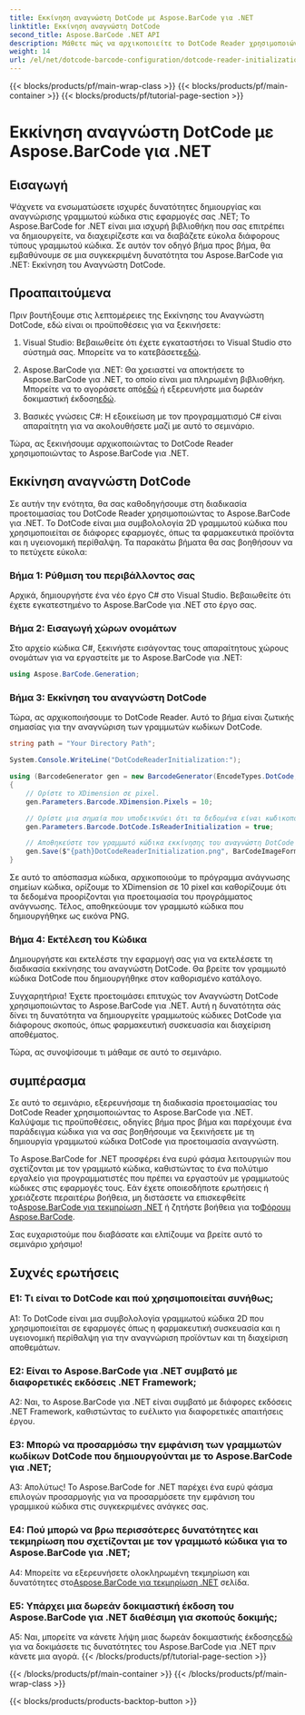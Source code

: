 ```yaml
---
title: Εκκίνηση αναγνώστη DotCode με Aspose.BarCode για .NET
linktitle: Εκκίνηση αναγνώστη DotCode
second_title: Aspose.BarCode .NET API
description: Μάθετε πώς να αρχικοποιείτε το DotCode Reader χρησιμοποιώντας το Aspose.BarCode για .NET. Δημιουργήστε γραμμωτούς κώδικες DotCode με ευκολία για διάφορες εφαρμογές.
weight: 14
url: /el/net/dotcode-barcode-configuration/dotcode-reader-initialization/
---
```


{{< blocks/products/pf/main-wrap-class >}}
{{< blocks/products/pf/main-container >}}
{{< blocks/products/pf/tutorial-page-section >}}

# Εκκίνηση αναγνώστη DotCode με Aspose.BarCode για .NET

## Εισαγωγή

Ψάχνετε να ενσωματώσετε ισχυρές δυνατότητες δημιουργίας και αναγνώρισης γραμμωτού κώδικα στις εφαρμογές σας .NET; Το Aspose.BarCode for .NET είναι μια ισχυρή βιβλιοθήκη που σας επιτρέπει να δημιουργείτε, να διαχειρίζεστε και να διαβάζετε εύκολα διάφορους τύπους γραμμωτού κώδικα. Σε αυτόν τον οδηγό βήμα προς βήμα, θα εμβαθύνουμε σε μια συγκεκριμένη δυνατότητα του Aspose.BarCode για .NET: Εκκίνηση του Αναγνώστη DotCode.

## Προαπαιτούμενα

Πριν βουτήξουμε στις λεπτομέρειες της Εκκίνησης του Αναγνώστη DotCode, εδώ είναι οι προϋποθέσεις για να ξεκινήσετε:

1.  Visual Studio: Βεβαιωθείτε ότι έχετε εγκαταστήσει το Visual Studio στο σύστημά σας. Μπορείτε να το κατεβάσετε[εδώ](https://visualstudio.microsoft.com/).

2.  Aspose.BarCode για .NET: Θα χρειαστεί να αποκτήσετε το Aspose.BarCode για .NET, το οποίο είναι μια πληρωμένη βιβλιοθήκη. Μπορείτε να το αγοράσετε από[εδώ](https://purchase.aspose.com/buy) ή εξερευνήστε μια δωρεάν δοκιμαστική έκδοση[εδώ](https://releases.aspose.com/).

3. Βασικές γνώσεις C#: Η εξοικείωση με τον προγραμματισμό C# είναι απαραίτητη για να ακολουθήσετε μαζί με αυτό το σεμινάριο.

Τώρα, ας ξεκινήσουμε αρχικοποιώντας το DotCode Reader χρησιμοποιώντας το Aspose.BarCode για .NET.

## Εκκίνηση αναγνώστη DotCode

Σε αυτήν την ενότητα, θα σας καθοδηγήσουμε στη διαδικασία προετοιμασίας του DotCode Reader χρησιμοποιώντας το Aspose.BarCode για .NET. Το DotCode είναι μια συμβολολογία 2D γραμμωτού κώδικα που χρησιμοποιείται σε διάφορες εφαρμογές, όπως τα φαρμακευτικά προϊόντα και η υγειονομική περίθαλψη. Τα παρακάτω βήματα θα σας βοηθήσουν να το πετύχετε εύκολα:

### Βήμα 1: Ρύθμιση του περιβάλλοντος σας

Αρχικά, δημιουργήστε ένα νέο έργο C# στο Visual Studio. Βεβαιωθείτε ότι έχετε εγκατεστημένο το Aspose.BarCode για .NET στο έργο σας.

### Βήμα 2: Εισαγωγή χώρων ονομάτων

Στο αρχείο κώδικα C#, ξεκινήστε εισάγοντας τους απαραίτητους χώρους ονομάτων για να εργαστείτε με το Aspose.BarCode για .NET:

```csharp
using Aspose.BarCode.Generation;
```

### Βήμα 3: Εκκίνηση του αναγνώστη DotCode

Τώρα, ας αρχικοποιήσουμε το DotCode Reader. Αυτό το βήμα είναι ζωτικής σημασίας για την αναγνώριση των γραμμωτών κωδίκων DotCode.

```csharp
string path = "Your Directory Path";

System.Console.WriteLine("DotCodeReaderInitialization:");

using (BarcodeGenerator gen = new BarcodeGenerator(EncodeTypes.DotCode, "Aspose"))
{
    // Ορίστε το XDimension σε pixel.
    gen.Parameters.Barcode.XDimension.Pixels = 10;

    // Ορίστε μια σημαία που υποδεικνύει ότι τα δεδομένα είναι κωδικοποιημένα για αρχικοποίηση του αναγνώστη.
    gen.Parameters.Barcode.DotCode.IsReaderInitialization = true;

    // Αποθηκεύστε τον γραμμωτό κώδικα εκκίνησης του αναγνώστη DotCode ως εικόνα PNG.
    gen.Save($"{path}DotCodeReaderInitialization.png", BarCodeImageFormat.Png);
}
```

Σε αυτό το απόσπασμα κώδικα, αρχικοποιούμε το πρόγραμμα ανάγνωσης σημείων κώδικα, ορίζουμε το XDimension σε 10 pixel και καθορίζουμε ότι τα δεδομένα προορίζονται για προετοιμασία του προγράμματος ανάγνωσης. Τέλος, αποθηκεύουμε τον γραμμωτό κώδικα που δημιουργήθηκε ως εικόνα PNG.

### Βήμα 4: Εκτέλεση του Κώδικα

Δημιουργήστε και εκτελέστε την εφαρμογή σας για να εκτελέσετε τη διαδικασία εκκίνησης του αναγνώστη DotCode. Θα βρείτε τον γραμμωτό κώδικα DotCode που δημιουργήθηκε στον καθορισμένο κατάλογο.

Συγχαρητήρια! Έχετε προετοιμάσει επιτυχώς τον Αναγνώστη DotCode χρησιμοποιώντας το Aspose.BarCode για .NET. Αυτή η δυνατότητα σάς δίνει τη δυνατότητα να δημιουργείτε γραμμωτούς κώδικες DotCode για διάφορους σκοπούς, όπως φαρμακευτική συσκευασία και διαχείριση αποθέματος.

Τώρα, ας συνοψίσουμε τι μάθαμε σε αυτό το σεμινάριο.

## συμπέρασμα

Σε αυτό το σεμινάριο, εξερευνήσαμε τη διαδικασία προετοιμασίας του DotCode Reader χρησιμοποιώντας το Aspose.BarCode για .NET. Καλύψαμε τις προϋποθέσεις, οδηγίες βήμα προς βήμα και παρέχουμε ένα παράδειγμα κώδικα για να σας βοηθήσουμε να ξεκινήσετε με τη δημιουργία γραμμωτού κώδικα DotCode για προετοιμασία αναγνώστη.

Το Aspose.BarCode for .NET προσφέρει ένα ευρύ φάσμα λειτουργιών που σχετίζονται με τον γραμμωτό κώδικα, καθιστώντας το ένα πολύτιμο εργαλείο για προγραμματιστές που πρέπει να εργαστούν με γραμμωτούς κώδικες στις εφαρμογές τους. Εάν έχετε οποιεσδήποτε ερωτήσεις ή χρειάζεστε περαιτέρω βοήθεια, μη διστάσετε να επισκεφθείτε το[Aspose.BarCode για τεκμηρίωση .NET](https://reference.aspose.com/barcode/net/) ή ζητήστε βοήθεια για το[Φόρουμ Aspose.BarCode](https://forum.aspose.com/c/barcode/13).

Σας ευχαριστούμε που διαβάσατε και ελπίζουμε να βρείτε αυτό το σεμινάριο χρήσιμο!

## Συχνές ερωτήσεις

### Ε1: Τι είναι το DotCode και πού χρησιμοποιείται συνήθως;

A1: Το DotCode είναι μια συμβολολογία γραμμωτού κώδικα 2D που χρησιμοποιείται σε εφαρμογές όπως η φαρμακευτική συσκευασία και η υγειονομική περίθαλψη για την αναγνώριση προϊόντων και τη διαχείριση αποθεμάτων.

### Ε2: Είναι το Aspose.BarCode για .NET συμβατό με διαφορετικές εκδόσεις .NET Framework;

A2: Ναι, το Aspose.BarCode για .NET είναι συμβατό με διάφορες εκδόσεις .NET Framework, καθιστώντας το ευέλικτο για διαφορετικές απαιτήσεις έργου.

### Ε3: Μπορώ να προσαρμόσω την εμφάνιση των γραμμωτών κωδίκων DotCode που δημιουργούνται με το Aspose.BarCode για .NET;

Α3: Απολύτως! Το Aspose.BarCode for .NET παρέχει ένα ευρύ φάσμα επιλογών προσαρμογής για να προσαρμόσετε την εμφάνιση του γραμμικού κώδικα στις συγκεκριμένες ανάγκες σας.

### Ε4: Πού μπορώ να βρω περισσότερες δυνατότητες και τεκμηρίωση που σχετίζονται με τον γραμμωτό κώδικα για το Aspose.BarCode για .NET;

 A4: Μπορείτε να εξερευνήσετε ολοκληρωμένη τεκμηρίωση και δυνατότητες στο[Aspose.BarCode για τεκμηρίωση .NET](https://reference.aspose.com/barcode/net/) σελίδα.

### Ε5: Υπάρχει μια δωρεάν δοκιμαστική έκδοση του Aspose.BarCode για .NET διαθέσιμη για σκοπούς δοκιμής;

 A5: Ναι, μπορείτε να κάνετε λήψη μιας δωρεάν δοκιμαστικής έκδοσης[εδώ](https://releases.aspose.com/) για να δοκιμάσετε τις δυνατότητες του Aspose.BarCode για .NET πριν κάνετε μια αγορά.
{{< /blocks/products/pf/tutorial-page-section >}}

{{< /blocks/products/pf/main-container >}}
{{< /blocks/products/pf/main-wrap-class >}}

{{< blocks/products/products-backtop-button >}}
